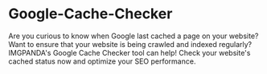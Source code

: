 # Google-Cache-Checker
Are you curious to know when Google last cached a page on your website? Want to ensure that your website is being crawled and indexed regularly? IMGPANDA's Google Cache Checker tool can help! Check your website's cached status now and optimize your SEO performance.
